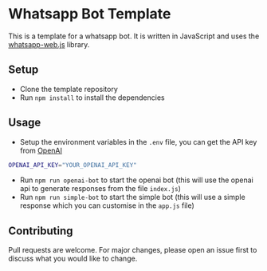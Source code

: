 # Whatsapp Bot Template

This is a template for a whatsapp bot. It is written in JavaScript and uses the [whatsapp-web.js](https://wwebjs.dev/) library.

## Setup

- Clone the template repository
- Run `npm install` to install the dependencies

## Usage

- Setup the environment variables in the `.env` file, you can get the API key from [OpenAI](https://openai.com/)

```bash
OPENAI_API_KEY="YOUR_OPENAI_API_KEY"
```

- Run `npm run openai-bot` to start the openai bot (this will use the openai api to generate responses from the file `index.js`)
- Run `npm run simple-bot` to start the simple bot (this will use a simple response which you can customise in the `app.js` file)

## Contributing

Pull requests are welcome. For major changes, please open an issue first to discuss what you would like to change.